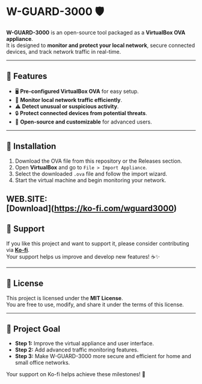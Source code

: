 # W-GUARD-3000 🛡️

**W-GUARD-3000** is an open-source tool packaged as a **VirtualBox OVA appliance**.  
It is designed to **monitor and protect your local network**, secure connected devices, and track network traffic in real-time.

---

## 🚀 Features

- 🖥️ **Pre-configured VirtualBox OVA** for easy setup.  
- 📡 **Monitor local network traffic efficiently**.  
- ⚠️ **Detect unusual or suspicious activity**.  
- 🔒 **Protect connected devices from potential threats**.  
- 🔧 **Open-source and customizable** for advanced users.

---

## 📝 Installation

1. Download the OVA file from this repository or the Releases section.  
2. Open **VirtualBox** and go to `File > Import Appliance`.  
3. Select the downloaded `.ova` file and follow the import wizard.  
4. Start the virtual machine and begin monitoring your network.

**WEB.SITE:**  
**[Download]**(https://ko-fi.com/wguard3000)
---

## 💖 Support

If you like this project and want to support it, please consider contributing via **[Ko-fi](https://ko-fi.com/web.guard.3000)**.  
Your support helps us improve and develop new features! ☕✨

---

## 📄 License

This project is licensed under the **MIT License**.  
You are free to use, modify, and share it under the terms of this license.

---

## 🎯 Project Goal

- **Step 1:** Improve the virtual appliance and user interface.  
- **Step 2:** Add advanced traffic monitoring features.  
- **Step 3:** Make W-GUARD-3000 more secure and efficient for home and small office networks.  

Your support on Ko-fi helps achieve these milestones! 💪
